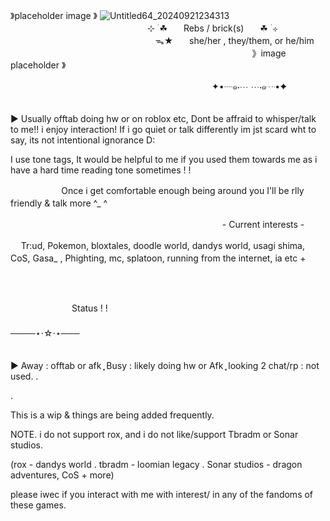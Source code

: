 
》placeholder image 》
![Untitled64_20240921234313](https://github.com/user-attachments/assets/57d60e55-1455-4d1e-8019-d9e105a04cc9)
ㅤㅤㅤㅤㅤㅤㅤㅤㅤㅤㅤㅤㅤㅤㅤㅤㅤㅤㅤㅤㅤㅤㅤㅤㅤㅤㅤㅤ⊹ ࣪ ☘︎ㅤㅤRebs / brick(s)ㅤㅤ☘︎  ࣪ ⊹  
ㅤㅤㅤㅤㅤㅤㅤㅤㅤㅤㅤㅤㅤㅤㅤㅤㅤㅤᯓ★ㅤㅤshe/her , they/them, or he/him
ㅤㅤㅤㅤㅤㅤㅤㅤㅤㅤㅤㅤㅤㅤㅤㅤㅤㅤㅤㅤㅤㅤㅤㅤㅤㅤㅤㅤㅤㅤㅤ》image placeholder  》

ㅤㅤㅤㅤㅤㅤㅤㅤㅤㅤㅤㅤㅤㅤㅤㅤㅤㅤㅤㅤㅤㅤㅤㅤㅤ✦•┈๑⋅⋯ ⋯⋅๑┈•✦
ㅤㅤㅤㅤㅤㅤㅤ

▶︎ Usually offtab doing hw or on roblox etc, Dont be affraid to whisper/talk to me!! i enjoy interaction! If i go quiet or talk differently im jst scard wht to say, its not intentional ignorance D:
 
I use tone tags, It would be helpful to me if you used them towards me as i have a hard time reading tone sometimes ! !
                                      
ㅤㅤㅤㅤㅤㅤ Once i get comfortable enough being around you I'll be rlly friendly & talk more ^_ ^
ㅤㅤㅤㅤㅤㅤㅤㅤㅤㅤㅤㅤㅤㅤㅤㅤㅤㅤㅤㅤㅤㅤㅤ

ㅤㅤㅤㅤㅤㅤㅤㅤㅤㅤㅤㅤㅤㅤㅤㅤㅤㅤㅤㅤㅤㅤㅤㅤㅤㅤ - Current interests -

ㅤ Tr:ud, Pokemon, bloxtales, doodle world, dandys world, usagi shima, CoS, Gasa_ , Phighting, mc, splatoon, running from the internet, ia etc +
ㅤㅤㅤㅤㅤㅤㅤㅤㅤㅤㅤㅤㅤㅤㅤㅤㅤㅤㅤㅤ
ㅤㅤㅤㅤ  
ㅤㅤㅤ
ㅤㅤㅤㅤㅤㅤㅤㅤㅤㅤㅤㅤㅤㅤㅤㅤㅤㅤ  ㅤㅤㅤㅤㅤ  ㅤㅤㅤㅤㅤㅤㅤㅤㅤㅤㅤㅤㅤㅤㅤㅤㅤㅤㅤㅤㅤㅤㅤㅤㅤㅤㅤㅤㅤㅤㅤㅤㅤㅤㅤㅤㅤㅤㅤㅤㅤㅤㅤㅤㅤㅤㅤㅤㅤㅤㅤㅤ
ㅤㅤㅤ  ㅤㅤㅤStatus ! ! 
ㅤㅤㅤㅤ  ㅤㅤㅤㅤㅤㅤㅤㅤㅤㅤ  ㅤㅤㅤㅤ  ㅤㅤㅤㅤㅤㅤㅤㅤㅤㅤ ㅤㅤㅤㅤㅤㅤ ㅤㅤ ㅤㅤㅤㅤㅤㅤㅤㅤㅤㅤㅤ
ㅤㅤㅤ  ㅤㅤㅤㅤ ㅤ────⋆⋅☆⋅⋆───
ㅤㅤㅤㅤㅤㅤㅤㅤㅤㅤㅤㅤㅤㅤㅤㅤㅤㅤㅤㅤㅤㅤㅤㅤㅤㅤㅤㅤㅤㅤㅤㅤ

▶︎ Away : offtab or afk  ֶָ֢ Busy : likely doing hw or Afk ֶָ֢ looking 2 chat/rp : not used.
.


.

This is a wip & things are being added frequently.

NOTE. i do not support rox, and i do not like/support Tbradm or Sonar studios. 

(rox - dandys world . tbradm - loomian legacy . Sonar studios - dragon adventures, CoS + more)

please iwec if you interact with me with interest/ in any of the fandoms of these games.
